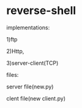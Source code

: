 # reverse-shell

implementations:


1)ftp
 
 
 2)Http,
 
 
 3)server-client(TCP)
 
 
 files:
 
 
 server file(new.py)
 
 
 clent file(new client.py)
 
 
 
